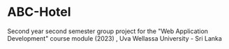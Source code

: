 # ABC-Hotel
 Second year second semester group project for the "Web Application Development" course module (2023) , Uva Wellassa University - Sri Lanka
